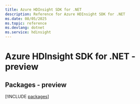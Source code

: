 ```yaml
---
title: Azure HDInsight SDK for .NET
description: Reference for Azure HDInsight SDK for .NET
ms.date: 08/05/2025
ms.topic: reference
ms.devlang: dotnet
ms.service: hdinsight
---
```

# Azure HDInsight SDK for .NET - preview
## Packages - preview
[!INCLUDE [packages](hdinsight-index.md)]